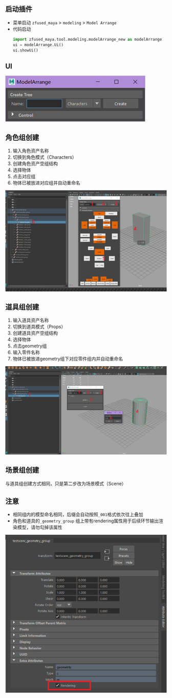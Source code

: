 ## 启动插件
- 菜单启动 
    `zfused_maya` > `modeling` > `Model Arrange`
- 代码启动
    ```python
    import zfused_maya.tool.modeling.modelArrange_new as modelArrange
    ui = modelArrange.Ui()
    ui.showUi()
    ```

## UI
![](pipeline/../../../images/modeling/ModelArrange/modelarrange.png)

## 角色组创建

1. 输入角色资产名称
2. 切换到角色模式（Characters）
3. 创建角色资产空组结构
4. 选择物体
5. 点击对应组
6. 物体已被放进对应组并自动重命名

![](pipeline/../../../images/modeling/ModelArrange/chargroup.png)

## 道具组创建

1. 输入道具资产名称
2. 切换到道具模式（Props）
3. 创建道具资产空组结构
4. 选择物体
5. 点击geometry组
6. 输入零件名称
7. 物体已被放进geometry组下对应零件组内并自动重命名

![](pipeline/../../../images/modeling/ModelArrange/propgroup.png)

## 场景组创建
与道具组创建方式相同，只是第二步改为场景模式（Scene）

## 注意
- 相同组内的模型命名相同，后缀会自动按照`_001`格式依次往上叠加
- 角色和道具的`_geometry_group` 组上带有rendering属性用于后续环节输出渲染模型，请勿勾掉该属性

![](pipeline/../../../images/modeling/ModelArrange/rendering.png)
